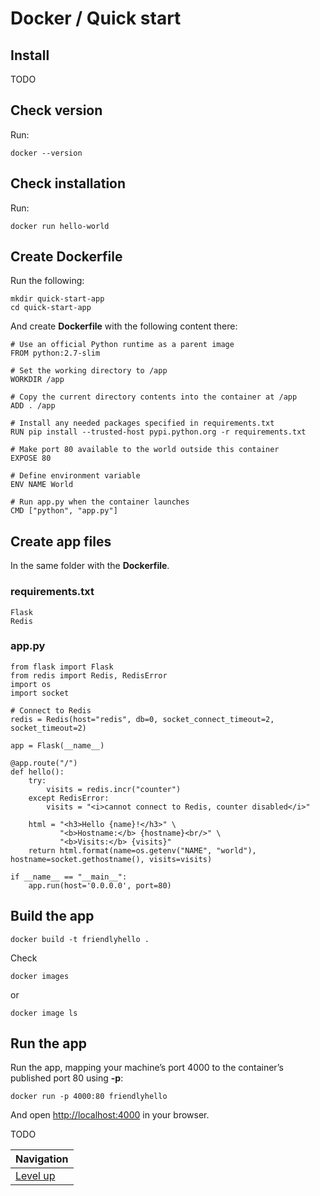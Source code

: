 # Docker / Quick start #

## Install ##

TODO

## Check version ##

Run:

    docker --version

## Check installation ##

Run:

    docker run hello-world

## Create Dockerfile ##

Run the following:

    mkdir quick-start-app
    cd quick-start-app

And create **Dockerfile** with the following content there:

    # Use an official Python runtime as a parent image
    FROM python:2.7-slim

    # Set the working directory to /app
    WORKDIR /app

    # Copy the current directory contents into the container at /app
    ADD . /app

    # Install any needed packages specified in requirements.txt
    RUN pip install --trusted-host pypi.python.org -r requirements.txt

    # Make port 80 available to the world outside this container
    EXPOSE 80

    # Define environment variable
    ENV NAME World

    # Run app.py when the container launches
    CMD ["python", "app.py"]

## Create app files ##

In the same folder with the **Dockerfile**.

### requirements.txt ###

    Flask
    Redis

### app.py ###

    from flask import Flask
    from redis import Redis, RedisError
    import os
    import socket

    # Connect to Redis
    redis = Redis(host="redis", db=0, socket_connect_timeout=2, socket_timeout=2)

    app = Flask(__name__)

    @app.route("/")
    def hello():
        try:
            visits = redis.incr("counter")
        except RedisError:
            visits = "<i>cannot connect to Redis, counter disabled</i>"

        html = "<h3>Hello {name}!</h3>" \
               "<b>Hostname:</b> {hostname}<br/>" \
               "<b>Visits:</b> {visits}"
        return html.format(name=os.getenv("NAME", "world"), hostname=socket.gethostname(), visits=visits)

    if __name__ == "__main__":
        app.run(host='0.0.0.0', port=80)

## Build the app ##

    docker build -t friendlyhello .

Check

    docker images

or

    docker image ls

## Run the app ##

Run the app, mapping your machine’s port 4000 to the container’s published port 80 using **-p**:

    docker run -p 4000:80 friendlyhello

And open [http://localhost:4000](http://localhost:4000) in your browser.

TODO

| Navigation               |
| ------------------------ |
| [Level up](../README.md) |
